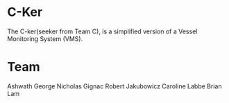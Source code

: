 C-Ker
=====

The C-ker(seeker from Team C), is a simplified version of a Vessel Monitoring System (VMS).

Team
=====
Ashwath  George
Nicholas Gignac
Robert   Jakubowicz
Caroline Labbe
Brian    Lam
